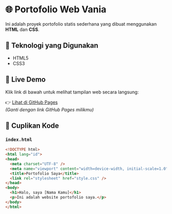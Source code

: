 # 🌐 Portofolio Web Vania

Ini adalah proyek portofolio statis sederhana yang dibuat menggunakan **HTML** dan **CSS**.

## 🧰 Teknologi yang Digunakan

- HTML5
- CSS3

## 🔗 Live Demo

Klik link di bawah untuk melihat tampilan web secara langsung:

👉 [Lihat di GitHub Pages](https://github.com/voltskies/porto_vania.git)  
*(Ganti dengan link GitHub Pages milikmu)*

## 📌 Cuplikan Kode

### `index.html`

```html
<!DOCTYPE html>
<html lang="id">
<head>
  <meta charset="UTF-8" />
  <meta name="viewport" content="width=device-width, initial-scale=1.0" />
  <title>Portofolio Saya</title>
  <link rel="stylesheet" href="style.css" />
</head>
<body>
  <h1>Halo, saya [Nama Kamu]</h1>
  <p>Ini adalah website portofolio saya.</p>
</body>
</html>



